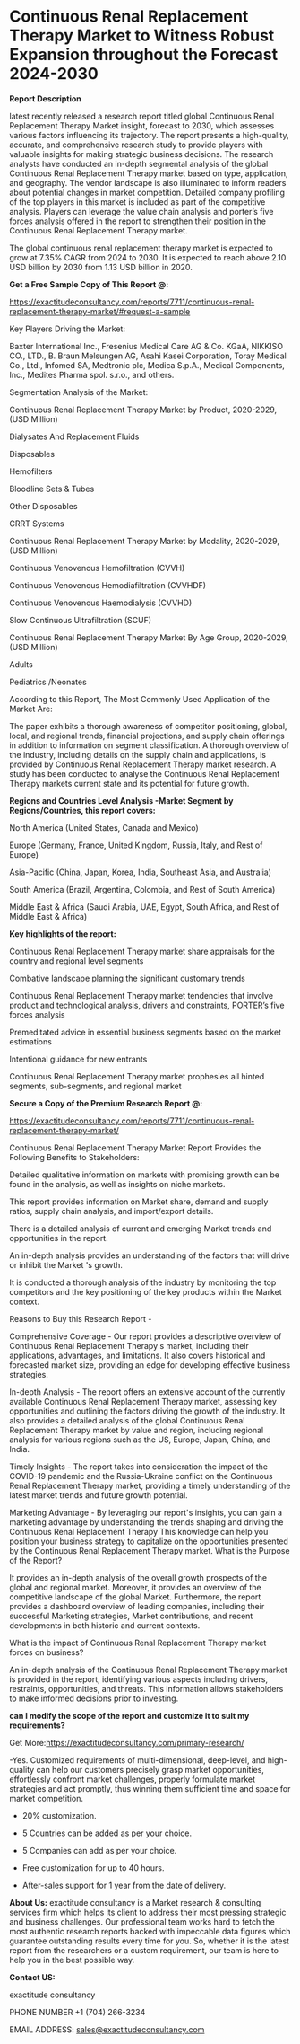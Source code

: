 # Continuous Renal Replacement Therapy Market to Witness Robust Expansion throughout the Forecast 2024-2030

**Report Description**

latest recently released a research report titled global Continuous Renal Replacement Therapy Market insight, forecast to 2030, which assesses various factors influencing its trajectory. The report presents a high-quality, accurate, and comprehensive research study to provide players with valuable insights for making strategic business decisions. The research analysts have conducted an in-depth segmental analysis of the global Continuous Renal Replacement Therapy market based on type, application, and geography. The vendor landscape is also illuminated to inform readers about potential changes in market competition. Detailed company profiling of the top players in this market is included as part of the competitive analysis. Players can leverage the value chain analysis and porter’s five forces analysis offered in the report to strengthen their position in the Continuous Renal Replacement Therapy market.

The global continuous renal replacement therapy market is expected to grow at 7.35% CAGR from 2024 to 2030. It is expected to reach above 2.10 USD billion by 2030 from 1.13 USD billion in 2020.

**Get a Free Sample Copy of This Report @:**

https://exactitudeconsultancy.com/reports/7711/continuous-renal-replacement-therapy-market/#request-a-sample

Key Players Driving the Market:

Baxter International Inc., Fresenius Medical Care AG & Co. KGaA, NIKKISO CO., LTD., B. Braun Melsungen AG, Asahi Kasei Corporation, Toray Medical Co., Ltd., Infomed SA, Medtronic plc, Medica S.p.A., Medical Components, Inc., Medites Pharma spol. s.r.o., and others.

Segmentation Analysis of the Market:

Continuous Renal Replacement Therapy Market by Product, 2020-2029, (USD Million)

Dialysates And Replacement Fluids

Disposables

Hemofilters

Bloodline Sets & Tubes

Other Disposables

CRRT Systems

Continuous Renal Replacement Therapy Market by Modality, 2020-2029, (USD Million)

Continuous Venovenous Hemofiltration (CVVH)

Continuous Venovenous Hemodiafiltration (CVVHDF)

Continuous Venovenous Haemodialysis (CVVHD)

Slow Continuous Ultrafiltration (SCUF)

Continuous Renal Replacement Therapy Market By Age Group, 2020-2029, (USD Million)

Adults

Pediatrics /Neonates

According to this Report, The Most Commonly Used Application of the Market Are:

The paper exhibits a thorough awareness of competitor positioning, global, local, and regional trends, financial projections, and supply chain offerings in addition to information on segment classification. A thorough overview of the industry, including details on the supply chain and applications, is provided by Continuous Renal Replacement Therapy market research. A study has been conducted to analyse the Continuous Renal Replacement Therapy markets current state and its potential for future growth.

**Regions and Countries Level Analysis -Market Segment by Regions/Countries, this report covers:**

North America (United States, Canada and Mexico)

Europe (Germany, France, United Kingdom, Russia, Italy, and Rest of Europe)

Asia-Pacific (China, Japan, Korea, India, Southeast Asia, and Australia)

South America (Brazil, Argentina, Colombia, and Rest of South America)

Middle East & Africa (Saudi Arabia, UAE, Egypt, South Africa, and Rest of Middle East & Africa)

**Key highlights of the report:**

Continuous Renal Replacement Therapy market share appraisals for the country and regional level segments

Combative landscape planning the significant customary trends

Continuous Renal Replacement Therapy market tendencies that involve product and technological analysis, drivers and constraints, PORTER’s five forces analysis

Premeditated advice in essential business segments based on the market estimations

Intentional guidance for new entrants

Continuous Renal Replacement Therapy market prophesies all hinted segments, sub-segments, and regional market

**Secure a Copy of the Premium Research Report @:**

https://exactitudeconsultancy.com/reports/7711/continuous-renal-replacement-therapy-market/

Continuous Renal Replacement Therapy Market Report Provides the Following Benefits to Stakeholders:

Detailed qualitative information on markets with promising growth can be found in the analysis, as well as insights on niche markets.

This report provides information on Market share, demand and supply ratios, supply chain analysis, and import/export details.

There is a detailed analysis of current and emerging Market trends and opportunities in the report.

An in-depth analysis provides an understanding of the factors that will drive or inhibit the Market 's growth.

It is conducted a thorough analysis of the industry by monitoring the top competitors and the key positioning of the key products within the Market context.

Reasons to Buy this Research Report -

Comprehensive Coverage - Our report provides a descriptive overview of Continuous Renal Replacement Therapy s market, including their applications, advantages, and limitations. It also covers historical and forecasted market size, providing an edge for developing effective business strategies.

In-depth Analysis - The report offers an extensive account of the currently available Continuous Renal Replacement Therapy market, assessing key opportunities and outlining the factors driving the growth of the industry. It also provides a detailed analysis of the global Continuous Renal Replacement Therapy market by value and region, including regional analysis for various regions such as the US, Europe, Japan, China, and India.

Timely Insights - The report takes into consideration the impact of the COVID-19 pandemic and the Russia-Ukraine conflict on the Continuous Renal Replacement Therapy market, providing a timely understanding of the latest market trends and future growth potential.

Marketing Advantage - By leveraging our report's insights, you can gain a marketing advantage by understanding the trends shaping and driving the Continuous Renal Replacement Therapy This knowledge can help you position your business strategy to capitalize on the opportunities presented by the Continuous Renal Replacement Therapy market.
What is the Purpose of the Report?

It provides an in-depth analysis of the overall growth prospects of the global and regional market. Moreover, it provides an overview of the competitive landscape of the global Market. Furthermore, the report provides a dashboard overview of leading companies, including their successful Marketing strategies, Market contributions, and recent developments in both historic and current contexts.

What is the impact of Continuous Renal Replacement Therapy market forces on business?

An in-depth analysis of the Continuous Renal Replacement Therapy market is provided in the report, identifying various aspects including drivers, restraints, opportunities, and threats. This information allows stakeholders to make informed decisions prior to investing.

**can I modify the scope of the report and customize it to suit my requirements?**

Get More:https://exactitudeconsultancy.com/primary-research/

-Yes. Customized requirements of multi-dimensional, deep-level, and high-quality can help our customers precisely grasp market opportunities, effortlessly confront market challenges, properly formulate market strategies and act promptly, thus winning them sufficient time and space for market competition.

- 20% customization.

- 5 Countries can be added as per your choice.

- 5 Companies can add as per your choice.

- Free customization for up to 40 hours.

- After-sales support for 1 year from the date of delivery.

**About Us:**
exactitude consultancy is a Market research & consulting services firm which helps its client to address their most pressing strategic and business challenges. Our professional team works hard to fetch the most authentic research reports backed with impeccable data figures which guarantee outstanding results every time for you. So, whether it is the latest report from the researchers or a custom requirement, our team is here to help you in the best possible way.

**Contact US:**

exactitude consultancy

PHONE NUMBER +1 (704) 266-3234

EMAIL ADDRESS: sales@exactitudeconsultancy.com
